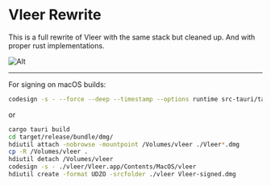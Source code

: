 # Vleer Rewrite 

This is a full rewrite of Vleer with the same stack but cleaned up. And with proper rust implementations.

![Alt](https://repobeats.axiom.co/api/embed/476c97ad30ff96e3217cf756e84c292836b8f44e.svg "Repobeats analytics image")

***

For signing on macOS builds:
```zsh
codesign -s - --force --deep --timestamp --options runtime src-tauri/target/release/bundle/macos/Vleer.app
```
or
```zsh
cargo tauri build
cd target/release/bundle/dmg/
hdiutil attach -nobrowse -mountpoint /Volumes/vleer ./Vleer*.dmg
cp -R /Volumes/vleer .
hdiutil detach /Volumes/vleer
codesign -s - ./vleer/Vleer.app/Contents/MacOS/vleer
hdiutil create -format UDZO -srcfolder ./vleer Vleer-signed.dmg
```
